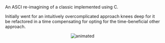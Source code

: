 
An ASCI re-imagining of a classic implemented using C.

Initially went for an intuitively overcomplicated approach knees deep for it be refactored in a time compensating for opting for the time-beneficial other approach.



<p align="center">
  <img src="![2023-05-23_17-07-00__online-video-cutter_com__AdobeExpress](https://github.com/DeftArtisan/CLI---Csnake/assets/81402620/b49a8cbf-06b4-4c66-b323-2d012a5ee5ae)if" alt="animated" />
</p>
